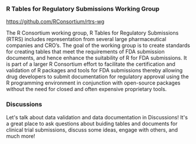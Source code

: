 ### R Tables for Regulatory Submissions Working Group
https://github.com/RConsortium/rtrs-wg

The R Consortium working group, R Tables for Regulatory Submissions  (RTRS) includes representation from several large pharmaceutical companies and CRO’s. The goal of the working group is to create standards for creating tables that meet the requirements of FDA submission documents, and hence enhance the suitability of R for FDA submissions. It is part of a larger R Consortium effort to facilitate the certification and validation of R packages and tools for FDA submissions thereby allowing drug developers to submit documentation for regulatory approval using the R programming environment in conjunction with open-source packages without the need for closed and often expensive proprietary tools.


### Discussions

Let's talk about data validation and data documentation in Discussions! It's a great place to ask questions about buiding tables and documents for clinical trial submissions, discuss some ideas, engage with others, and much more!
